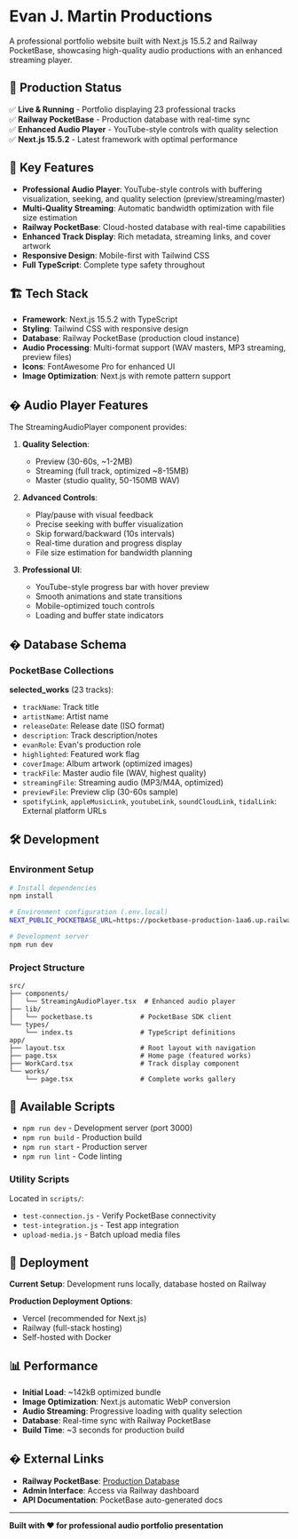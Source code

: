 # Evan J. Martin Productions

A professional portfolio website built with Next.js 15.5.2 and Railway PocketBase, showcasing high-quality audio productions with an enhanced streaming player.

## 🎵 Production Status

✅ **Live & Running** - Portfolio displaying 23 professional tracks  
✅ **Railway PocketBase** - Production database with real-time sync  
✅ **Enhanced Audio Player** - YouTube-style controls with quality selection  
✅ **Next.js 15.5.2** - Latest framework with optimal performance

## 🚀 Key Features

- **Professional Audio Player**: YouTube-style controls with buffering visualization, seeking, and quality selection (preview/streaming/master)
- **Multi-Quality Streaming**: Automatic bandwidth optimization with file size estimation
- **Railway PocketBase**: Cloud-hosted database with real-time capabilities
- **Enhanced Track Display**: Rich metadata, streaming links, and cover artwork
- **Responsive Design**: Mobile-first with Tailwind CSS
- **Full TypeScript**: Complete type safety throughout

## 🏗️ Tech Stack

- **Framework**: Next.js 15.5.2 with TypeScript
- **Styling**: Tailwind CSS with responsive design
- **Database**: Railway PocketBase (production cloud instance)
- **Audio Processing**: Multi-format support (WAV masters, MP3 streaming, preview files)
- **Icons**: FontAwesome Pro for enhanced UI
- **Image Optimization**: Next.js with remote pattern support

## �️ Audio Player Features

The StreamingAudioPlayer component provides:

1. **Quality Selection**:

   - Preview (30-60s, ~1-2MB)
   - Streaming (full track, optimized ~8-15MB)
   - Master (studio quality, 50-150MB WAV)

2. **Advanced Controls**:

   - Play/pause with visual feedback
   - Precise seeking with buffer visualization
   - Skip forward/backward (10s intervals)
   - Real-time duration and progress display
   - File size estimation for bandwidth planning

3. **Professional UI**:
   - YouTube-style progress bar with hover preview
   - Smooth animations and state transitions
   - Mobile-optimized touch controls
   - Loading and buffer state indicators

## �️ Database Schema

### PocketBase Collections

**selected_works** (23 tracks):

- `trackName`: Track title
- `artistName`: Artist name
- `releaseDate`: Release date (ISO format)
- `description`: Track description/notes
- `evanRole`: Evan's production role
- `highlighted`: Featured work flag
- `coverImage`: Album artwork (optimized images)
- `trackFile`: Master audio file (WAV, highest quality)
- `streamingFile`: Streaming audio (MP3/M4A, optimized)
- `previewFile`: Preview clip (30-60s sample)
- `spotifyLink`, `appleMusicLink`, `youtubeLink`, `soundCloudLink`, `tidalLink`: External platform URLs

## 🛠️ Development

### Environment Setup

```bash
# Install dependencies
npm install

# Environment configuration (.env.local)
NEXT_PUBLIC_POCKETBASE_URL=https://pocketbase-production-1aa6.up.railway.app

# Development server
npm run dev
```

### Project Structure

```
src/
├── components/
│   └── StreamingAudioPlayer.tsx  # Enhanced audio player
├── lib/
│   └── pocketbase.ts            # PocketBase SDK client
└── types/
    └── index.ts                 # TypeScript definitions
app/
├── layout.tsx                   # Root layout with navigation
├── page.tsx                     # Home page (featured works)
├── WorkCard.tsx                 # Track display component
└── works/
    └── page.tsx                 # Complete works gallery
```

## 🔧 Available Scripts

- `npm run dev` - Development server (port 3000)
- `npm run build` - Production build
- `npm run start` - Production server
- `npm run lint` - Code linting

### Utility Scripts

Located in `scripts/`:

- `test-connection.js` - Verify PocketBase connectivity
- `test-integration.js` - Test app integration
- `upload-media.js` - Batch upload media files

## 🚀 Deployment

**Current Setup**: Development runs locally, database hosted on Railway

**Production Deployment Options**:

- Vercel (recommended for Next.js)
- Railway (full-stack hosting)
- Self-hosted with Docker

## 📊 Performance

- **Initial Load**: ~142kB optimized bundle
- **Image Optimization**: Next.js automatic WebP conversion
- **Audio Streaming**: Progressive loading with quality selection
- **Database**: Real-time sync with Railway PocketBase
- **Build Time**: ~3 seconds for production build

## � External Links

- **Railway PocketBase**: [Production Database](https://pocketbase-production-1aa6.up.railway.app)
- **Admin Interface**: Access via Railway dashboard
- **API Documentation**: PocketBase auto-generated docs

---

**Built with ❤️ for professional audio portfolio presentation**
